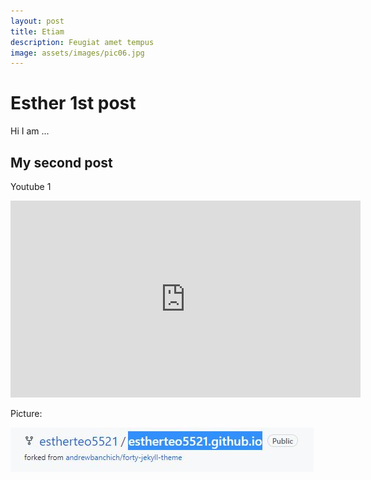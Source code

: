 ```yaml
---
layout: post
title: Etiam
description: Feugiat amet tempus
image: assets/images/pic06.jpg
---
```


# Esther 1st post

Hi I am ...

## My second post

Youtube 1

<iframe width="560" height="315" src="https://www.youtube.com/embed/MeKqTbgiRW0" title="YouTube video player" frameborder="0" allow="accelerometer; autoplay; clipboard-write; encrypted-media; gyroscope; picture-in-picture" allowfullscreen></iframe>

Picture:

![My Picture](../assets/images/Esther.jpg)
